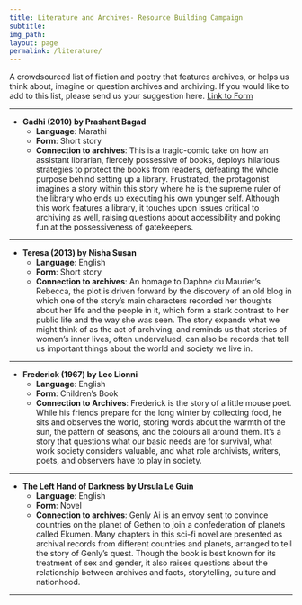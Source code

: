 ```yaml
---
title: Literature and Archives- Resource Building Campaign
subtitle: 
img_path: 
layout: page
permalink: /literature/
---
```


A crowdsourced list of fiction and poetry that features archives, or helps us think about, imagine or question archives and archiving. If you would like to add to this list, please send us your suggestion here. [Link to Form](https://forms.gle/coYzcyBRcdPu5WBa6)


---


* **Gadhi (2010) by Prashant Bagad**
  * **Language**: Marathi
  * **Form**: Short story
  * **Connection to archives**: This is a tragic-comic take on how an assistant librarian, fiercely possessive of books, deploys hilarious strategies to protect the books from readers, defeating the whole purpose behind setting up a library. Frustrated, the protagonist imagines a story within this story where he is the supreme ruler of the library who ends up executing his own younger self. Although this work features a library, it touches upon issues critical to archiving as well, raising questions about accessibility and poking fun at the possessiveness of gatekeepers. 


---

* **Teresa (2013) by Nisha Susan**
  * **Language**: English
  * **Form**: Short story
  * **Connection to archives**: An homage to Daphne du Maurier’s Rebecca, the plot is driven forward by the discovery of an old blog in which one of the story’s main characters recorded her thoughts about her life and the people in it, which form a stark contrast to her public life and the way she was seen. The story expands what we might think of as the act of archiving, and reminds us that stories of women’s inner lives, often undervalued, can also be records that tell us important things about the world and society we live in.


---

* **Frederick (1967) by Leo Lionni** 
  * **Language**: English
  * **Form**: Children’s Book 
  * **Connection to Archives**: Frederick is the story of a little mouse poet. While his friends prepare for the long winter by collecting food, he sits and observes the world, storing words about the warmth of the sun, the pattern of seasons, and the colours all around them. It’s a story that questions what our basic needs are for survival, what work society considers valuable, and what role archivists, writers, poets, and observers have to play in society. 


---

* **The Left Hand of Darkness by Ursula Le Guin**
  * **Language**: English
  * **Form**: Novel
  * **Connection to archives**: Genly Ai is an envoy sent to convince countries on the planet of Gethen to join a confederation of planets called Ekumen. Many chapters in this sci-fi novel are presented as archival records from different countries and planets, arranged to tell the story of Genly’s quest. Though the book is best known for its treatment of sex and gender, it also raises questions about the relationship between archives and facts, storytelling, culture and nationhood.


---

